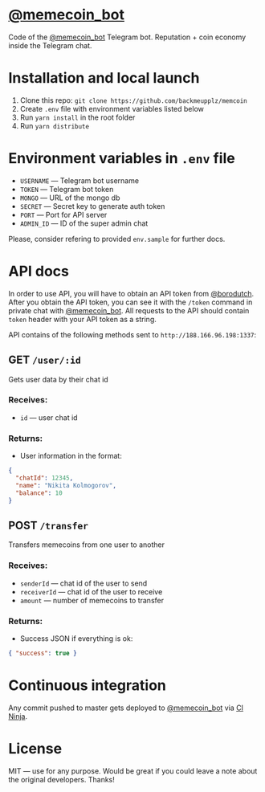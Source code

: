 # [@memecoin_bot](https://t.me/memecoin_bot)
Code of the [@memecoin_bot](https://t.me/memecoin_bot) Telegram bot. Reputation + coin economy inside the Telegram chat.
# Installation and local launch
1. Clone this repo: `git clone https://github.com/backmeupplz/memcoin`
2. Create `.env` file with environment variables listed below
3. Run `yarn install` in the root folder
4. Run `yarn distribute`
# Environment variables in `.env` file
* `USERNAME` — Telegram bot username
* `TOKEN` — Telegram bot token
* `MONGO` — URL of the mongo db
* `SECRET` — Secret key to generate auth token
* `PORT` — Port for API server
* `ADMIN_ID` — ID of the super admin chat

Please, consider refering to provided `env.sample` for further docs.
# API docs
In order to use API, you will have to obtain an API token from [@borodutch](https://t.me/borodutch). After you obtain the API token, you can see it with the `/token` command in private chat with [@memecoin_bot](https://t.me/memecoin_bot). All requests to the API should contain `token` header with your API token as a string.

API contains of the following methods sent to `http://188.166.96.198:1337`:

## GET `/user/:id`
Gets user data by their chat id
### Receives:
* `id` — user chat id
### Returns:
* User information in the format:
```json
{
  "chatId": 12345,
  "name": "Nikita Kolmogorov",
  "balance": 10
}
```
## POST `/transfer`
Transfers memecoins from one user to another
### Receives:
* `senderId` — chat id of the user to send
* `receiverId` — chat id of the user to receive
* `amount` — number of memecoins to transfer
### Returns:
* Success JSON if everything is ok:
```json
{ "success": true }
```

# Continuous integration
Any commit pushed to master gets deployed to [@memecoin_bot](https://t.me/memecoin_bot) via [CI Ninja](https://github.com/backmeupplz/ci-ninja).
# License
MIT — use for any purpose. Would be great if you could leave a note about the original developers. Thanks!